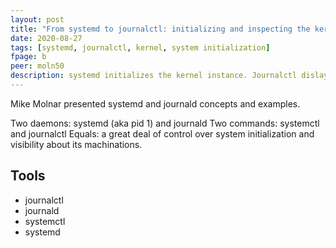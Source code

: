 ```yaml
---
layout: post
title: "From systemd to journalctl: initializing and inspecting the kernel"
date: 2020-08-27
tags: [systemd, journalctl, kernel, system initialization]
fpage: b
peer: moln50
description: systemd initializes the kernel instance. Journalctl dislays detailed logs about system activity.
---
```

Mike Molnar presented systemd and journald concepts and examples.

Two daemons: systemd (aka pid 1) and journald
Two commands: systemctl and journalctl
Equals: a great deal of control over system initialization and visibility about its machinations.

## Tools

* journalctl
* journald
* systemctl
* systemd


